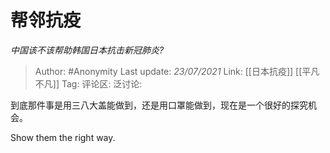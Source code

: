 # 帮邻抗疫
*中国该不该帮助韩国日本抗击新冠肺炎?*

> Author: #Anonymity
> Last update: *23/07/2021*
> Link: [[日本抗疫]] [[平凡不凡]]
> Tag:
> 评论区:
> 泛讨论:

到底那件事是用三八大盖能做到，还是用口罩能做到，现在是一个很好的探究机会。

Show them the right way.
